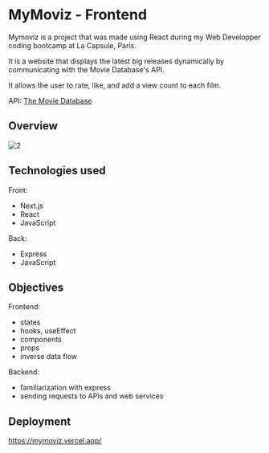 # MyMoviz - Frontend

Mymoviz is a project that was made using React during my Web Developper coding bootcamp at La Capsule, Paris.

It is a website that displays the latest big releases dynamically by communicating with the Movie Database's API.

It allows the user to rate, like, and add a view count to each film.

API: [The Movie Database](https://www.themoviedb.org/)


## Overview
![2](https://user-images.githubusercontent.com/111971458/205298594-034ac17b-457b-4f05-8bc2-b11a7dfd50a3.png)


## Technologies used

Front:
+ Next.js
+ React
+ JavaScript

Back:
+ Express
+ JavaScript


## Objectives

Frontend:
+ states
+ hooks, useEffect
+ components
+ props
+ inverse data flow

Backend:
+ familiarization with express
+ sending requests to APIs and web services


## Deployment
https://mymoviz.vercel.app/
